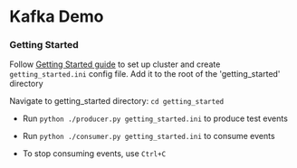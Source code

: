 # Kafka Demo

### Getting Started

Follow [Getting Started guide](https://developer.confluent.io/get-started/python) to set up cluster and create 
`getting_started.ini` config file. Add it to the root of the 'getting_started' directory

Navigate to getting_started directory: `cd getting_started`

 - Run `python ./producer.py getting_started.ini` to produce test events

 - Run `python ./consumer.py getting_started.ini` to consume events

 - To stop consuming events, use `Ctrl+C`
